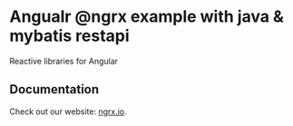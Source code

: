 # Angualr @ngrx example with java & mybatis restapi

Reactive libraries for Angular

## Documentation

Check out our website: [ngrx.io](https://ngrx.io).


